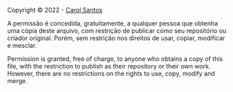 Copyright © 2022 - [Carol Santos](https://github.com/carolsvntos)

A permissão é concedida, gratuitamente, a qualquer pessoa que obtenha uma cópia deste arquivo, com restrição de publicar como seu repositório ou criador original. Porém, sem restrição nos direitos de usar, copiar, modificar e mesclar.

Permission is granted, free of charge, to anyone who obtains a copy of this file, with the restriction to publish as their repository or their own work. However, there are no restrictions on the rights to use, copy, modify and merge.